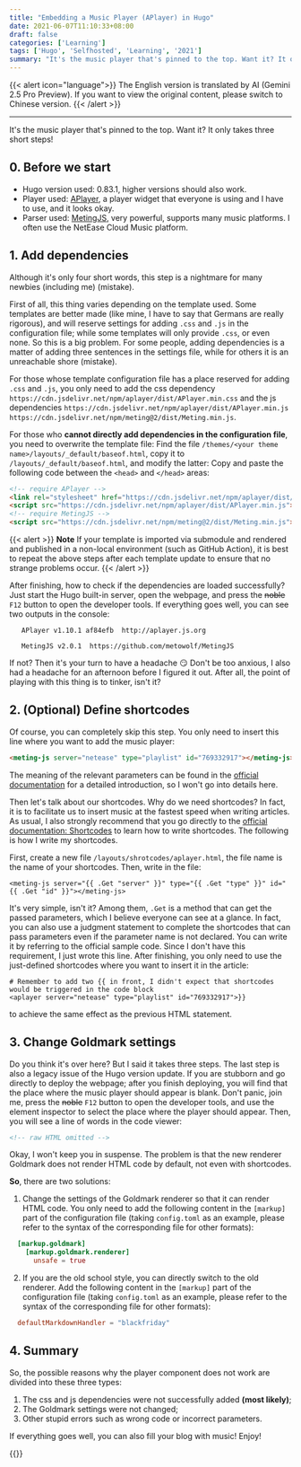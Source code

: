 ```yaml
---
title: "Embedding a Music Player (APlayer) in Hugo"
date: 2021-06-07T11:10:33+08:00
draft: false
categories: ['Learning']
tags: ['Hugo', 'Selfhosted', 'Learning', '2021']
summary: "It's the music player that's pinned to the top. Want it? It only takes three short steps!"
---
```


{{< alert icon="language">}}
The English version is translated by AI (Gemini 2.5 Pro Preview). If you want to view the original content, please switch to Chinese version.
{{< /alert >}}

---

It's the music player that's pinned to the top.
Want it? It only takes three short steps!

## 0. Before we start
* Hugo version used: 0.83.1, higher versions should also work.
* Player used: [APlayer](https://github.com/DIYgod/APlayer), a player widget that everyone is using and I have to use, and it looks okay.
* Parser used: [MetingJS](https://github.com/metowolf/MetingJS), very powerful, supports many music platforms. I often use the NetEase Cloud Music platform.

## 1. Add dependencies
Although it's only four short words, this step is a nightmare for many newbies (including me) (mistake).

First of all, this thing varies depending on the template used. Some templates are better made (like mine, I have to say that Germans are really rigorous), and will reserve settings for adding `.css` and `.js` in the configuration file; while some templates will only provide `.css`, or even none.
So this is a big problem. For some people, adding dependencies is a matter of adding three sentences in the settings file, while for others it is an unreachable shore (mistake).

For those whose template configuration file has a place reserved for adding `.css` and `.js`, you only need to add the css dependency `https://cdn.jsdelivr.net/npm/aplayer/dist/APlayer.min.css` and the js dependencies `https://cdn.jsdelivr.net/npm/aplayer/dist/APlayer.min.js` `https://cdn.jsdelivr.net/npm/meting@2/dist/Meting.min.js`.

For those who **cannot directly add dependencies in the configuration file**, you need to overwrite the template file:
Find the file `/themes/<your theme name>/layouts/_default/baseof.html`, copy it to `/layouts/_default/baseof.html`, and modify the latter:
Copy and paste the following code between the `<head>` and `</head>` areas:
```html
<!-- require APlayer -->
<link rel="stylesheet" href="https://cdn.jsdelivr.net/npm/aplayer/dist/APlayer.min.css">
<script src="https://cdn.jsdelivr.net/npm/aplayer/dist/APlayer.min.js"></script>
<!-- require MetingJS -->
<script src="https://cdn.jsdelivr.net/npm/meting@2/dist/Meting.min.js"></script>
```
{{< alert >}}
**Note** If your template is imported via submodule and rendered and published in a non-local environment (such as GitHub Action), it is best to repeat the above steps after each template update to ensure that no strange problems occur.
{{< /alert >}}

After finishing, how to check if the dependencies are loaded successfully?
Just start the Hugo built-in server, open the webpage, and press the ~~noble~~ `F12` button to open the developer tools. If everything goes well, you can see two outputs in the console:
```plaintext
   APlayer v1.10.1 af84efb  http://aplayer.js.org

   MetingJS v2.0.1  https://github.com/metowolf/MetingJS
```
If not? Then it's your turn to have a headache 😏
Don't be too anxious, I also had a headache for an afternoon before I figured it out. After all, the point of playing with this thing is to tinker, isn't it?

## 2. **(Optional)** Define shortcodes
Of course, you can completely skip this step. You only need to insert this line where you want to add the music player:
```html
<meting-js server="netease" type="playlist" id="769332917"></meting-js>
```
The meaning of the relevant parameters can be found in the [official documentation](https://github.com/metowolf/MetingJS) for a detailed introduction, so I won't go into details here.

Then let's talk about our shortcodes. Why do we need shortcodes? In fact, it is to facilitate us to insert music at the fastest speed when writing articles.
As usual, I also strongly recommend that you go directly to the [official documentation: Shortcodes](https://gohugo.io/content-management/shortcodes/) to learn how to write shortcodes. The following is how I write my shortcodes.

First, create a new file `/layouts/shrotcodes/aplayer.html`, the file name is the name of your shortcodes.
Then, write in the file:
```plaintext
<meting-js server="{{ .Get "server" }}" type="{{ .Get "type" }}" id="{{ .Get "id" }}"></meting-js>
```
It's very simple, isn't it? Among them, `.Get` is a method that can get the passed parameters, which I believe everyone can see at a glance. In fact, you can also use a judgment statement to complete the shortcodes that can pass parameters even if the parameter name is not declared. You can write it by referring to the official sample code. Since I don't have this requirement, I just wrote this line.
After finishing, you only need to use the just-defined shortcodes where you want to insert it in the article:
```plaintext
# Remember to add two {{ in front, I didn't expect that shortcodes would be triggered in the code block
<aplayer server="netease" type="playlist" id="769332917">}}
```
to achieve the same effect as the previous HTML statement.

## 3. Change Goldmark settings
Do you think it's over here? But I said it takes three steps. The last step is also a legacy issue of the Hugo version update.
If you are stubborn and go directly to deploy the webpage; after you finish deploying, you will find that the place where the music player should appear is blank.
Don't panic, join me, press the ~~noble~~ `F12` button to open the developer tools, and use the element inspector to select the place where the player should appear. Then, you will see a line of words in the code viewer:
```html
<!-- raw HTML omitted -->
```
Okay, I won't keep you in suspense. The problem is that the new renderer Goldmark does not render HTML code by default, not even with shortcodes.

**So**, there are two solutions:
1. Change the settings of the Goldmark renderer so that it can render HTML code. You only need to add the following content in the `[markup]` part of the configuration file (taking `config.toml` as an example, please refer to the syntax of the corresponding file for other formats):
```toml
  [markup.goldmark]
    [markup.goldmark.renderer]
      unsafe = true
```
2. If you are the old school style, you can directly switch to the old renderer. Add the following content in the `[markup]` part of the configuration file (taking `config.toml` as an example, please refer to the syntax of the corresponding file for other formats):
```toml
  defaultMarkdownHandler = "blackfriday"
```

## 4. Summary
So, the possible reasons why the player component does not work are divided into these three types:
1. The css and js dependencies were not successfully added **(most likely)**;
2. The Goldmark settings were not changed;
3. Other stupid errors such as wrong code or incorrect parameters.

If everything goes well, you can also fill your blog with music! Enjoy!

{{<aplayer server="netease" type="song" id="29550185">}}
